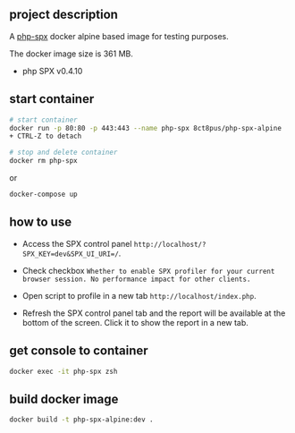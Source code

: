 ## project description

A [php-spx](https://github.com/NoiseByNorthwest/php-spx) docker alpine based image for testing purposes.

The docker image size is 361 MB.

- php SPX v0.4.10

## start container

```bash
# start container
docker run -p 80:80 -p 443:443 --name php-spx 8ct8pus/php-spx-alpine
+ CTRL-Z to detach

# stop and delete container
docker rm php-spx
```
or
```bash
docker-compose up
```

## how to use

- Access the SPX control panel `http://localhost/?SPX_KEY=dev&SPX_UI_URI=/`.

- Check checkbox `Whether to enable SPX profiler for your current browser session. No performance impact for other clients.`

- Open script to profile in a new tab `http://localhost/index.php`.

- Refresh the SPX control panel tab and the report will be available at the bottom of the screen. Click it to show the report in a new tab.

## get console to container

```bash
docker exec -it php-spx zsh
```

## build docker image

```bash
docker build -t php-spx-alpine:dev .
```

